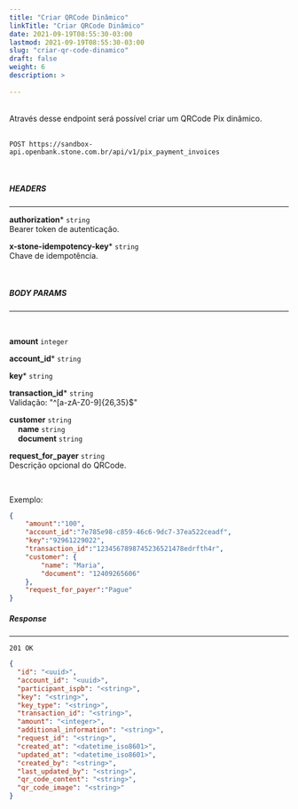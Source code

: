 ```yaml
---
title: "Criar QRCode Dinâmico"
linkTitle: "Criar QRCode Dinâmico"
date: 2021-09-19T08:55:30-03:00
lastmod: 2021-09-19T08:55:30-03:00
slug: "criar-qr-code-dinamico"
draft: false
weight: 6
description: >
  
---
```

<br>
Através desse endpoint será possível criar um QRCode Pix dinâmico.
<br>
<br>

```
POST https://sandbox-api.openbank.stone.com.br/api/v1/pix_payment_invoices
```
<br>

##### **HEADERS**
---

**authorization*** `string`
<br> Bearer token de autenticação.

**x-stone-idempotency-key*** `string`
<br> Chave de idempotência.

<br>

##### **BODY PARAMS**
---
<br>

**amount** `integer`

**account_id*** `string`

**key*** `string`

**transaction_id*** `string`
<br>Validação: "^[a-zA-Z0-9]{26,35}$"

**customer** `string`
<br> &nbsp;&nbsp;&nbsp;&nbsp;**name** `string`
<br> &nbsp;&nbsp;&nbsp;&nbsp;**document** `string`

**request_for_payer** `string`
<br>Descrição opcional do QRCode.

<br>

Exemplo:

```json
{
    "amount":"100",
    "account_id":"7e785e98-c859-46c6-9dc7-37ea522ceadf",
    "key":"92961229022",
    "transaction_id":"1234567898745236521478edrfth4r",
    "customer": {
        "name": "Maria",
        "document": "12409265606"
    },
    "request_for_payer":"Pague"
}
```

##### **Response**
---

```
201 OK
```

```json
{
  "id": "<uuid>",
  "account_id": "<uuid>",
  "participant_ispb": "<string>",
  "key": "<string>",
  "key_type": "<string>",
  "transaction_id": "<string>",
  "amount": "<integer>",
  "additional_information": "<string>",  
  "request_id": "<string>",
  "created_at": "<datetime_iso8601>",
  "updated_at": "<datetime_iso8601>",
  "created_by": "<string>",
  "last_updated_by": "<string>",
  "qr_code_content": "<string>",
  "qr_code_image": "<string>"
}
```


